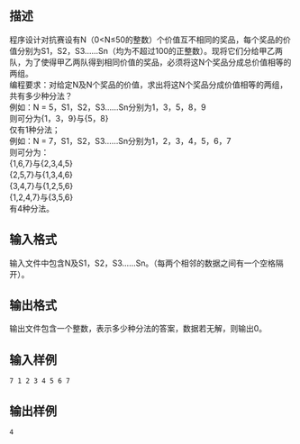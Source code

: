 ## 描述

程序设计对抗赛设有N（0<N≤50的整数）个价值互不相同的奖品，每个奖品的价值分别为S1，S2，S3……Sn（均为不超过100的正整数）。现将它们分给甲乙两队，为了使得甲乙两队得到相同价值的奖品，必须将这N个奖品分成总价值相等的两组。<br /> 编程要求：对给定N及N个奖品的价值，求出将这N个奖品分成价值相等的两组，共有多少种分法？<br /> 例如：N = 5，S1，S2，S3……Sn分别为1，3，5，8，9<br /> 则可分为{1，3，9}与{5，8}<br /> 仅有1种分法；<br /> 例如：N = 7，S1，S2，S3……Sn分别为1，2，3，4，5，6，7<br /> 则可分为：<br /> {1,6,7}与{2,3,4,5}<br /> {2,5,7}与{1,3,4,6}<br /> {3,4,7}与{1,2,5,6}<br /> {1,2,4,7}与{3,5,6}<br /> 有4种分法。<br />

## 输入格式

输入文件中包含N及S1，S2，S3……Sn。（每两个相邻的数据之间有一个空格隔开）。

## 输出格式

输出文件包含一个整数，表示多少种分法的答案，数据若无解，则输出0。

## 输入样例

```plaintext
7 1 2 3 4 5 6 7
```

## 输出样例

```plaintext
4
```



 



 

